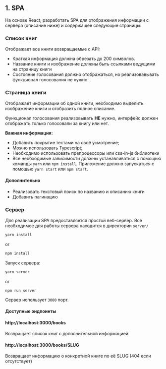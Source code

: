 ## 1. SPA

На основе React, разработать SPA для отображения информации с сервера (описание ниже) и содержащее следующие страницы:


### Список книг

Отображает все книги возвращаемые с API:
- Краткая информация должна обрезать до 200 символов.
- Название книги и изображение должны быть ссылками ведущими на страницу книги
- Состояние голосования должно отображаться, но реализовавывать функционал голосования не нужно.

### Страница книги

Отображает информации об одной книги, необходимо выделить изображение книги и отобразить полное описание.

Функционал голосования реализовывать **НЕ** нужно, интерфейс должен отображать только голосовали за книгу или нет.

**Важная информация:**
- Добавить покрытие тестами на своё усмотрение;
- Можно использовать Typescript;
- Необходимо использовать препроцессоры или css-in-js библиотеки
- Все необходимые зависимости должны устанавливаться с помощью команды `yarn` или `npm install`. Приложение должно запускаться с помощью `yarn start` или `npm start`.

#### Дополнительно

- Реализовать текстовый поиск по названию и описанию книги
- Добавить пагинацию

### Сервер

Для реализации SPA предоставляется простой веб-сервер.
Всё необходимое для работы сервера находится в директории `server/`

```bash
yarn install
```

or

```bash
npm install
```

Запуск сервера:

```bash
yarn server
```

or

```bash
npm run server
```

Сервер использует `3000` порт.

#### Доступные эндпоинты

#### http://localhost:3000/books

Возвращает список книг с дополнительной информацией

#### http://localhost:3000/books/SLUG

Возвращает информацию о конкретной книге по её SLUG (404 если отсутствует)
